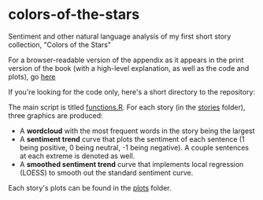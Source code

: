 # colors-of-the-stars
Sentiment and other natural language analysis of my first short story collection, "Colors of the Stars"


For a browser-readable version of the appendix as it appears in the print version of the book (with a high-level explanation, as well as the code and plots), go [here](https://kollmi.github.io/appendix.html)  


If you're looking for the code only, here's a short directory to the repository:

The main script is titled [functions.R](https://github.com/kollmi/colors-of-the-stars/blob/main/functions.R). For each story (in the [stories](https://github.com/kollmi/colors-of-the-stars/tree/main/stories) folder), three graphics are produced:
- A **wordcloud** with the most frequent words in the story being the largest
- A **sentiment trend** curve that plots the sentiment of each sentence (1 being positive, 0 being neutral, -1 being negative). A couple sentences at each extreme is denoted as well.
- A **smoothed sentiment trend** curve that implements local regression (LOESS) to smooth out the standard sentiment curve.

Each story's plots can be found in the [plots](https://github.com/kollmi/colors-of-the-stars/tree/main/plots) folder.

